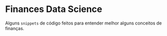 # Finances Data Science
Alguns `snippets` de código feitos para entender melhor alguns conceitos de finanças.